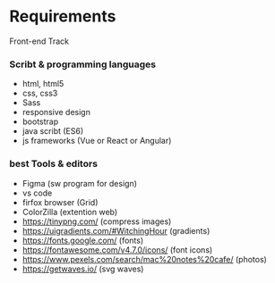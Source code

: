 # Requirements
Front-end Track

### Scribt & programming languages 
- html, html5
- css, css3
- Sass 
- responsive design
- bootstrap
- java scribt (ES6)
- js frameworks (Vue or React or Angular)

### best Tools & editors
- Figma (sw program for design)
- vs code
- firfox browser (Grid)
- ColorZilla (extention web)
- https://tinypng.com/ (compress images)
- https://uigradients.com/#WitchingHour (gradients)
- https://fonts.google.com/ (fonts)
- https://fontawesome.com/v4.7.0/icons/ (font icons)
- https://www.pexels.com/search/mac%20notes%20cafe/ (photos)
- https://getwaves.io/ (svg waves)
